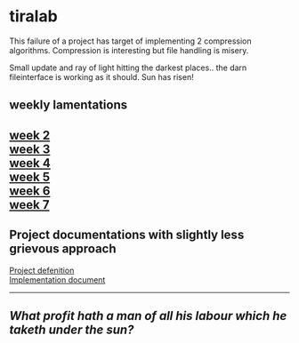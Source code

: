 # tiralab

This failure of a project has target of implementing 2 compression algorithms.
Compression is interesting but file handling is misery.

Small update and ray of light hitting the darkest places.. the darn fileinterface is working as it should. Sun has risen!

## weekly lamentations
[week 2](documentation/week2.md)\
[week 3](documentation/week3.md)\
[week 4](documentation/week4.md)\
[week 5](documentation/week5.md)\
[week 6](documentation/week6.md)\
[week 7](documentation/week7.md)
--------

## Project documentations with slightly less grievous approach
[Project defenition](documentation/projectDefenition.md)\
[Implementation document](documentation/implementation.md)

-----------------
*What profit hath a man of all his labour which he taketh under the sun?*
---------------
